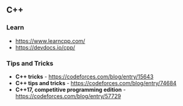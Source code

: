 ## C++

### Learn
- https://www.learncpp.com/ 
- https://devdocs.io/cpp/

### Tips and Tricks 
- **C++ tricks** - https://codeforces.com/blog/entry/15643
- **C++ tips and tricks** - https://codeforces.com/blog/entry/74684
- **C++17, competitive programming edition** - https://codeforces.com/blog/entry/57729
